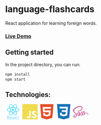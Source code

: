 # language-flashcards
React application for learning foreign words.

### [Live Demo](https://eyesmaybeyes.github.io/language-flashcards/)


## Getting started

In the project directory, you can run:
```
npm install
npm start
```

## Technologies:
<p>
<img src="https://github.com/devicons/devicon/blob/master/icons/react/react-original-wordmark.svg" alt="React" width="50px"/>
<img src="https://github.com/devicons/devicon/blob/master/icons/javascript/javascript-plain.svg" alt="JS" width="50px"/>
<img src="https://github.com/devicons/devicon/blob/master/icons/html5/html5-plain.svg" alt="HTML" width="50px"/>
<img src="https://github.com/devicons/devicon/blob/master/icons/css3/css3-plain.svg" alt="CSS" width="50px"/>
<img src="https://github.com/devicons/devicon/blob/master/icons/sass/sass-original.svg" alt="SASS" width="50px"/>
</p>

